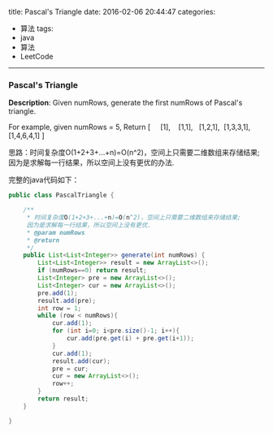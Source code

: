 




title: Pascal's Triangle
date: 2016-02-06 20:44:47
categories: 
- 算法
tags: 
- java
- 算法
- LeetCode
<!--updated: 2016-02-06 21:40:47-->
---

### Pascal's Triangle
**Description**: Given numRows, generate the first numRows of Pascal's triangle.

 For example, given numRows = 5,
 Return
 [
&nbsp;&nbsp;&nbsp;&nbsp;[1],
&nbsp;&nbsp;&nbsp;[1,1],
&nbsp;&nbsp;[1,2,1],
&nbsp;[1,3,3,1],
 [1,4,6,4,1]
 ]

 思路：时间复杂度O(1+2+3+...+n)=O(n^2)，空间上只需要二维数组来存储结果;因为是求解每一行结果，所以空间上没有更优的办法.

完整的java代码如下：

```java
public class PascalTriangle {

    /**
     * 时间复杂度O(1+2+3+...+n)=O(n^2)，空间上只需要二维数组来存储结果;
     因为是求解每一行结果，所以空间上没有更优.
     * @param numRows
     * @return
     */
    public List<List<Integer>> generate(int numRows) {
        List<List<Integer>> result = new ArrayList<>();
        if (numRows==0) return result;
        List<Integer> pre = new ArrayList<>();
        List<Integer> cur = new ArrayList<>();
        pre.add(1);
        result.add(pre);
        int row = 1;
        while (row < numRows){
            cur.add(1);
            for (int i=0; i<pre.size()-1; i++){
                cur.add(pre.get(i) + pre.get(i+1));
            }
            cur.add(1);
            result.add(cur);
            pre = cur;
            cur = new ArrayList<>();
            row++;
        }
        return result;
    }

}
```
